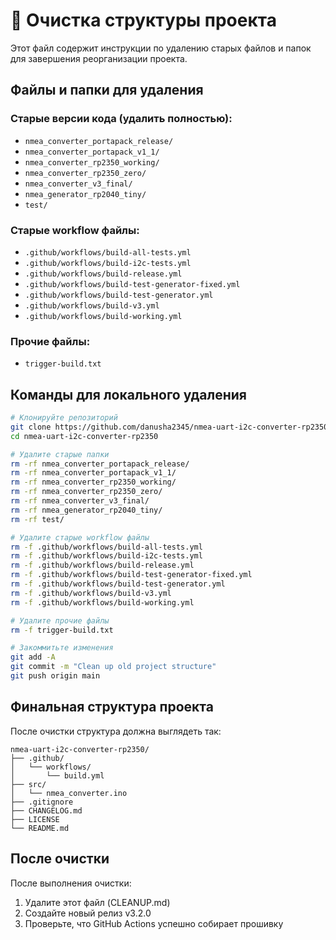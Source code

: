 # 🧹 Очистка структуры проекта

Этот файл содержит инструкции по удалению старых файлов и папок для завершения реорганизации проекта.

## Файлы и папки для удаления

### Старые версии кода (удалить полностью):
- `nmea_converter_portapack_release/`
- `nmea_converter_portapack_v1_1/`
- `nmea_converter_rp2350_working/`
- `nmea_converter_rp2350_zero/`
- `nmea_converter_v3_final/`
- `nmea_generator_rp2040_tiny/`
- `test/`

### Старые workflow файлы:
- `.github/workflows/build-all-tests.yml`
- `.github/workflows/build-i2c-tests.yml`
- `.github/workflows/build-release.yml`
- `.github/workflows/build-test-generator-fixed.yml`
- `.github/workflows/build-test-generator.yml`
- `.github/workflows/build-v3.yml`
- `.github/workflows/build-working.yml`

### Прочие файлы:
- `trigger-build.txt`

## Команды для локального удаления

```bash
# Клонируйте репозиторий
git clone https://github.com/danusha2345/nmea-uart-i2c-converter-rp2350.git
cd nmea-uart-i2c-converter-rp2350

# Удалите старые папки
rm -rf nmea_converter_portapack_release/
rm -rf nmea_converter_portapack_v1_1/
rm -rf nmea_converter_rp2350_working/
rm -rf nmea_converter_rp2350_zero/
rm -rf nmea_converter_v3_final/
rm -rf nmea_generator_rp2040_tiny/
rm -rf test/

# Удалите старые workflow файлы
rm -f .github/workflows/build-all-tests.yml
rm -f .github/workflows/build-i2c-tests.yml
rm -f .github/workflows/build-release.yml
rm -f .github/workflows/build-test-generator-fixed.yml
rm -f .github/workflows/build-test-generator.yml
rm -f .github/workflows/build-v3.yml
rm -f .github/workflows/build-working.yml

# Удалите прочие файлы
rm -f trigger-build.txt

# Закоммитьте изменения
git add -A
git commit -m "Clean up old project structure"
git push origin main
```

## Финальная структура проекта

После очистки структура должна выглядеть так:

```
nmea-uart-i2c-converter-rp2350/
├── .github/
│   └── workflows/
│       └── build.yml
├── src/
│   └── nmea_converter.ino
├── .gitignore
├── CHANGELOG.md
├── LICENSE
└── README.md
```

## После очистки

После выполнения очистки:
1. Удалите этот файл (CLEANUP.md)
2. Создайте новый релиз v3.2.0
3. Проверьте, что GitHub Actions успешно собирает прошивку